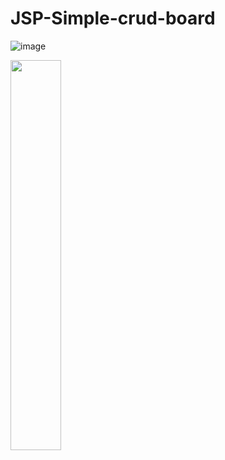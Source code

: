 # JSP-Simple-crud-board

![image](https://user-images.githubusercontent.com/71121027/98884945-789aa700-24d4-11eb-8c3e-4651b991a44c.png)

<img src="https://user-images.githubusercontent.com/71121027/98884945-789aa700-24d4-11eb-8c3e-4651b991a44c.png" width="40%">

